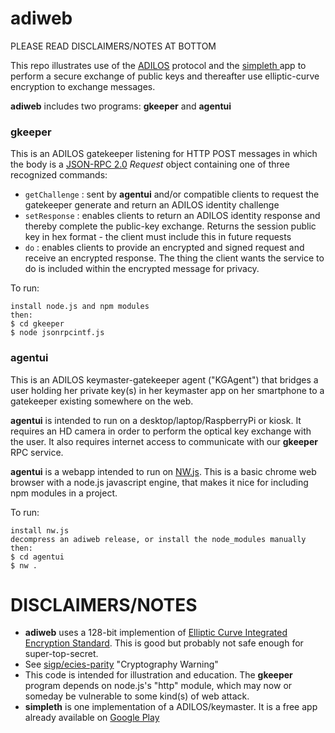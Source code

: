 # adiweb


PLEASE READ DISCLAIMERS/NOTES AT BOTTOM


This repo illustrates use of the [ADILOS](https://github.com/bitsanity/ADILOS)
protocol and the [simpleth ](https://github.com/bitsanity/simpleth) app to
perform a secure exchange of public keys and thereafter use elliptic-curve
encryption to exchange messages.

**adiweb** includes two programs: **gkeeper** and **agentui**



### gkeeper

This is an ADILOS gatekeeper listening for HTTP POST messages in which the
body is a [JSON-RPC 2.0](https://www.jsonrpc.org/specification) *Request*
object containing one of three recognized commands:

* `getChallenge` : sent by **agentui** and/or compatible clients to request the
gatekeeper generate and return an ADILOS identity challenge
* `setResponse` : enables clients to return an ADILOS identity response and
thereby complete the public-key exchange. Returns the session public key in
hex format - the client must include this in future requests
* `do` : enables clients to provide an encrypted and signed request and receive
an encrypted response. The thing the client wants the service to do is included
within the encrypted message for privacy.

To run:

```
install node.js and npm modules
then:
$ cd gkeeper
$ node jsonrpcintf.js
```

### agentui

This is an ADILOS keymaster-gatekeeper agent ("KGAgent") that bridges a user
holding her private key(s) in her keymaster app on her smartphone to a
gatekeeper existing somewhere on the web.

**agentui** is intended to run on a desktop/laptop/RaspberryPi or kiosk. It
requires an HD camera in order to perform the optical key exchange with the
user. It also requires internet access to communicate with our **gkeeper** RPC
service.

**agentui** is a webapp intended to run on [NW.js](https://nwjs.io). This is
a basic chrome web browser with a node.js javascript engine, that makes it nice
for including npm modules in a project.

To run:

```
install nw.js
decompress an adiweb release, or install the node_modules manually
then:
$ cd agentui
$ nw .
```


# DISCLAIMERS/NOTES

* **adiweb** uses a 128-bit implemention of [Elliptic Curve Integrated Encryption Standard](https://cryptobook.nakov.com/asymmetric-key-ciphers/ecies-public-key-encryption). This is good but probably not safe enough for super-top-secret.
* See [sigp/ecies-parity](https://github.com/sigp/ecies-parity) "Cryptography
Warning"
* This code is intended for illustration and education. The **gkeeper** program
depends on node.js's "http" module, which may now or someday be vulnerable to
some kind(s) of web attack.
* **simpleth** is one implementation of a ADILOS/keymaster. It is a free app
already available on [Google Play](https://play.google.com/store/apps/details?id=com.simpleth&hl=en)

